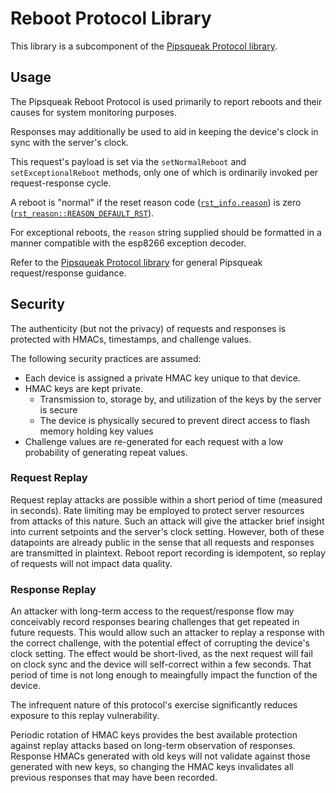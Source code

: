 # Reboot Protocol Library

This library is a subcomponent of the [Pipsqueak Protocol library](../PipsqueakProtocol/README.md).

## Usage

The Pipsqueak Reboot Protocol is used primarily to report reboots and their causes for system
monitoring purposes.

Responses may additionally be used to aid in keeping the device's clock in sync with the server's
clock.

This request's payload is set via the `setNormalReboot` and `setExceptionalReboot` methods, only
one of which is ordinarily invoked per request-response cycle.

A reboot is "normal" if the reset reason code
([`rst_info.reason`](https://github.com/esp8266/Arduino/blob/32470fbfabeb326132f4bb1f79933c7cd0285e17/tools/sdk/include/user_interface.h#L62))
is zero ([`rst_reason::REASON_DEFAULT_RST`](https://github.com/esp8266/Arduino/blob/32470fbfabeb326132f4bb1f79933c7cd0285e17/tools/sdk/include/user_interface.h#L52)).

For exceptional reboots, the `reason` string supplied should be formatted in a manner compatible
with the esp8266 exception decoder.

Refer to the [Pipsqueak Protocol library](../PipsqueakProtocol/README.md) for general Pipsqueak
request/response guidance.

## Security

The authenticity (but not the privacy) of requests and responses is protected with HMACs, timestamps,
and challenge values.

The following security practices are assumed:

* Each device is assigned a private HMAC key unique to that device.
* HMAC keys are kept private.
    * Transmission to, storage by, and utilization of the keys by the server is secure
    * The device is physically secured to prevent direct access to flash memory holding key values
* Challenge values are re-generated for each request with a low probability of generating repeat
  values.

### Request Replay

Request replay attacks are possible within a short period of time (measured in seconds). Rate limiting
may be employed to protect server resources from attacks of this nature. Such an attack will give
the attacker brief insight into current setpoints and the server's clock setting. However, both of these
datapoints are already public in the sense that all requests and responses are transmitted in plaintext.
Reboot report recording is idempotent, so replay of requests will not impact data quality.

### Response Replay

An attacker with long-term access to the request/response flow may conceivably record responses
bearing challenges that get repeated in future requests. This would allow such an attacker to replay
a response with the correct challenge, with the potential effect of corrupting the device's clock
setting. The effect would be short-lived, as the next request will fail on clock sync and the device
will self-correct within a few seconds. That period of time is not long enough to meaingfully impact
the function of the device.

The infrequent nature of this protocol's exercise significantly reduces exposure to this replay
vulnerability.

Periodic rotation of HMAC keys provides the best available protection against replay attacks based on
long-term observation of responses. Response HMACs generated with old keys will not validate against
those generated with new keys, so changing the HMAC keys invalidates all previous responses that may
have been recorded.
